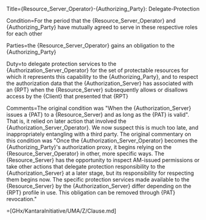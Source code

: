 Title={Resource_Server_Operator}-{Authorizing_Party}: Delegate-Protection

Condition=For the period that the {Resource_Server_Operator} and {Authorizing_Party} have mutually agreed to serve in these respective roles for each other

Parties=the {Resource_Server_Operator} gains an obligation to the {Authorizing_Party}

Duty=to delegate protection services to the {Authorization_Server_Operator} for the set of protectable resources for which it represents this capability to the {Authorizing_Party}, and to respect the authorization data that the {Authorization_Server} has associated with an {RPT} when the {Resource_Server} subsequently allows or disallows access by the {Client} that presented that {RPT}

Comments=The original condition was "When the {Authorization_Server} issues a {PAT} to a {Resource_Server} and as long as the {PAT} is valid". That is, it relied on later action that involved the {Authorization_Server_Operator}. We now suspect this is much too late, and inappropriately entangling with a third party. The original commentary on this condition was "Once the {Authorization_Server_Operator} becomes the {Authorizing_Party}'s authorization proxy, it begins relying on the {Resource_Server_Operator} in other, more specific ways. The {Resource_Server} has the opportunity to inspect AM-issued permissions or take other actions that delegate protection responsibility to the {Authorization_Server} at a later stage, but its responsibility for respecting them begins now. The specific protection services made available to the {Resource_Server} by the {Authorization_Server} differ depending on the {RPT} profile in use. This obligation can be removed through {PAT} revocation."

=[GHx/KantaraInitiative/UMA/Z/Clause.md]
